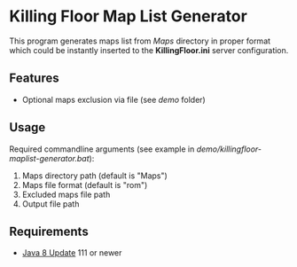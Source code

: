 Killing Floor Map List Generator
===================

This program generates maps list from _Maps_ directory in proper format which could be instantly inserted to the **KillingFloor.ini** server configuration.

## Features

 * Optional maps exclusion via file (see _demo_ folder)
 
## Usage

Required commandline arguments (see example in _demo/killingfloor-maplist-generator.bat_):

 1. Maps directory path (default is "Maps")
 2. Maps file format (default is "rom")
 3. Excluded maps file path
 4. Output file path

## Requirements

 * [Java 8 Update](https://java.com/download) 111 or newer